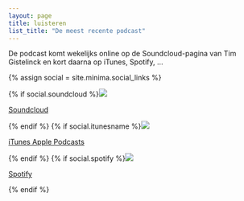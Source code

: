 ```yaml
---
layout: page
title: luisteren
list_title: "De meest recente podcast"
---
```


De podcast komt wekelijks online op de Soundcloud-pagina van Tim Gistelinck en kort daarna op iTunes, Spotify, …

{% assign social = site.minima.social_links %}
<div class="luisteren">
  {% if social.soundcloud %}<a href="https://soundcloud.com/{{ social.soundcloud | cgi_escape | escape }}"
      title="SoundCloud"><img class="svg-icon grey" src="{{ '/assets/soundcloud.svg' | relative_url }}"
        onload="SVGInject(this)"><p>Soundcloud</p></a>{% endif %}
  {% if social.itunesname %}<a
      href="https://podcasts.apple.com/be/podcast/{{ social.itunesname | cgi_escape | escape }}/{{ social.itunesid | cgi_escape | escape }}"
      title="Apple iTunes"><img class="svg-icon grey" src="{{ '/assets/podcast.svg' | relative_url }}"
        onload="SVGInject(this)"><p>iTunes Apple Podcasts</p></a>{% endif %}
 {% if social.spotify %}<a href="https://open.spotify.com/show/{{ social.spotify | cgi_escape | escape }}"
      title="Spotify"><img class="svg-icon grey" src="{{ '/assets/spotify.svg' | relative_url }}"
        onload="SVGInject(this)"><p>Spotify</p></a>{% endif %}
  <!-- {%- if social.youtube_channel -%}<a rel="me"
      href="https://www.youtube.com/channel/{{ social.youtube_channel | cgi_escape | escape }}" title="YouTube"><img
        class="svg-icon grey" src="{{ '/assets/youtube-square.svg' | relative_url }}" onload="SVGInject(this)"></a><p>Youtube (geen podcasts)</p>
  {%- endif -%} -->
</div>



